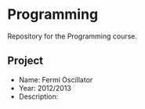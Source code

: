 Programming
====

Repository for the Programming course.

Project
--------

- Name: Fermi Oscillator
- Year: 2012/2013
- Description: 
